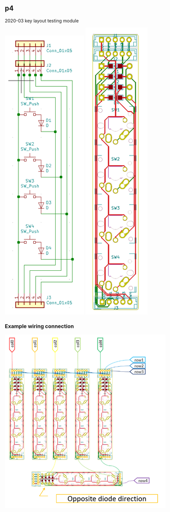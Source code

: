 ## p4
2020-03 key layout testing module

![schematic](p4_schematic.png)
![layout](p4_layout.png)

### Example wiring connection
![connection](p4_connection.png)

